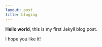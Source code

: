 ```yaml
---
layout: post
title: bloging
---
```


**Hello world**, this is my first Jekyll blog post.

I hope you like it!
